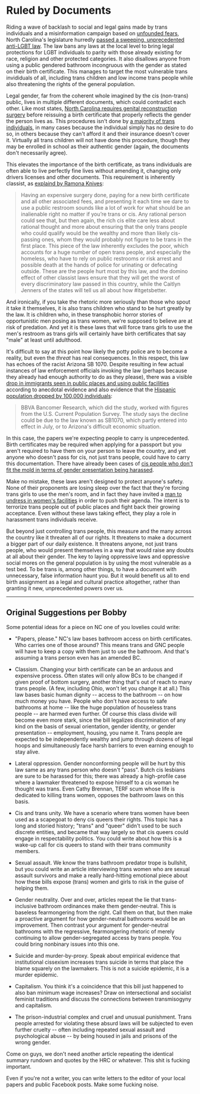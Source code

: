 # Ruled by Documents

Riding a wave of backlash to social and legal gains made by trans individuals and a misinformation campaign based on [unfounded fears](http://mediamatters.org/blog/2014/03/20/debunking-the-big-myth-about-transgender-inclus/198530), North Carolina's legislature hurredly [passed a sweeping, unprecedented anti-LGBT law](www.vox.com/2016/2/23/11100552/charlotte-north-carolina-lgbtq-pat-mccrory). The law bans any laws at the local level to bring legal protections for LGBT individuals to parity with those already existing for race, religion and other protected categories. It also disallows anyone from using a public gendered bathroom incongruous with the gender as stated on their birth certificate. This manages to target the most vulnerable trans invididuals of all, including trans children and low income trans people while also threatening the rights of the general population.

Legal gender, far from the coherent whole imagined by the cis (non-trans) public, lives in multiple different documents, which could contradict each other. Like most states, [North Carolina requires genital reconstruction surgery](http://www.lambdalegal.org/know-your-rights/transgender/changing-birth-certificate-sex-designations) before reissuing a birth certificate that properly reflects the gender the person lives as. This procedures isn't done by [a majority of trans individuals](http://www.advocate.com/politics/transgender/2014/03/13/watch-debunking-surgery-top-priority-trans-people-myth), in many cases because the individual simply has no desire to do so, in others because they can't afford it and their insurance doesn't cover it. Virtually all trans children will not have done this procedure, though they may be enrolled in school as their authentic gender (again, the documents don't necessarily agree).

This elevates the importance of the birth certificate, as trans individuals are often able to live perfectly fine lives without amending it, changing only drivers licenses and other documents. This requirement is inherently classist, as [explaind by Ramona Knives](http://empireofloathing.com/index.php/2016/03/25/guest-post-papers-please/):

> Having an expensive surgery done, paying for a new birth certificate and all other associated fees, and presenting it each time we dare to use a public restroom sounds like a lot of work for what should be an inalienable right no matter if you’re trans or cis. Any rational person could see that, but then again, the rich cis elite care less about rational thought and more about ensuring that the only trans people who could qualify would be the wealthy and more than likely cis-passing ones, whom they would probably not figure to be trans in the first place. This piece of the law inherently excludes the poor, which accounts for a huge number of open trans people, and especially the homeless, who have to rely on public restrooms or risk arrest and possible death at the hands of police for urinating or defecating outside. These are the people hurt most by this law, and the domino effect of other classist laws ensure that they will get the worst of every discriminatory law passed in this country, while the Caitlyn Jenners of the states will tell us all about how #itgetsbetter.

And ironically, if you take the rhetoric more seriously than those who spout it take it themselves, it is also trans children who stand to be hurt greatly by the law. It is children who, in these transphobic horror stories of opportunistic men posing as trans women, we're supposed to believe are at risk of predation. And yet it is these laws that will force trans girls to use the men's restroom as trans girls will certainly have birth certificates that say "male" at least until adulthood.

It's difficult to say at this point how likely the potty police are to become a reality, but even the _threat_ has real consequences. In this respect, this law has echoes of the racist Arizona SB 1070. Despite resulting in few actual instances of law enforcement officials invoking the law (perhaps because they already had enough authority to do as they please), there was a visible [drop in immigrants seen in public places and using public facilities](http://www.marketplace.org/2010/06/14/economy/hispanics-leave-az-over-immigrant-law) according to anecdotal evidence and also evidence that the [Hispanic population dropped by 100,000 individuals](http://www.nbcnews.com/id/40141843/ns/us_news-immigration_a_nation_divided/):

> BBVA Bancomer Research, which did the study, worked with figures from the U.S. Current Population Survey. The study says the decline could be due to the law known as SB1070, which partly entered into effect in July, or to Arizona's difficult economic situation.

In this case, the papers we're expecting people to carry is unprecedented. Birth certificates may be required when applying for a passport but you aren't required to have them on your person to leave the country, and yet anyone who doesn't pass for cis, not just trans people, could have to carry this documentation. There have already been cases of [cis people who don't fit the mold in terms of gender presentation being harassed](http://lexiecannes.com/2015/06/15/cis-woman-accused-of-being-a-boy-was-manhandled-and-kicked-out-of-a-womens-bathroom-sues/).

Make no mistake, these laws aren't designed to protect anyone's safety. None of their proponents are losing sleep over the fact that they're forcing trans girls to use the men's room, and in fact they have invited a [man to undress in women's facilities](http://www.krem.com/news/local/northwest/man-in-womens-locker-room-cites-gender-rule/45412534) in order to push their agenda. The intent is to terrorize trans people out of public places and fight back their growing acceptance. Even without these laws taking effect, they play a role in harassment trans individuals receive.

But beyond just controlling trans people, this measure and the many across the country like it threaten all of our rights. It threatens to make a document a bigger part of our daily existence. It threatens anyone, not just trans people, who would present themselves in a way that would raise any doubts at all about their gender. The key to laying oppressive laws and oppressive social mores on the general population is by using the most vulnerable as a test bed. To be trans is, among other things, to have a document with unnecessary, false information haunt you. But it would benefit us all to end birth assignment as a legal and cultural practice altogether, rather than granting it new, unprecedented powers over us.

* * *

## Original Suggestions per Bobby

Some potential ideas for a piece on NC one of you lovelies could write:

* "Papers, please." NC's law bases bathroom access on birth certificates. Who carries one of those around? This means trans and GNC people will have to keep a copy with them just to use the bathroom. And that's assuming a trans person even has an amended BC.

* Classism. Changing your birth certificate can be an arduous and expensive process. Often states will only allow BCs to be changed if given proof of bottom surgery, another thing that's out of reach to many trans people. (A few, including Ohio, won't let you change it at all.) This law bases basic human dignity -- access to the bathroom -- on how much money you have. People who don't have access to safe bathrooms at home -- like the huge population of houseless trans people -- are harmed even further. Of course this class divide will become even more stark, since the bill legalizes discrimination of any kind on the basis of sexual orientation, gender identity, or gender presentation -- employment, housing, you name it. Trans people are expected to be independently wealthy and jump through dozens of legal hoops and simultaneously face harsh barriers to even earning enough to stay alive.

* Lateral oppression. Gender nonconforming people will be hurt by this law same as any trans person who doesn't "pass". Butch cis lesbians are sure to be harassed for this; there was already a high-profile case where a lawmaker threatened to expose himself to a cis woman he thought was trans. Even Cathy Brennan, TERF scum whose life is dedicated to killing trans women, opposes the bathroom laws on this basis.

* Cis and trans unity. We have a scenario where trans women have been used as a scapegoat to deny cis queers their rights. This topic has a long and storied history; "trans" and "queer" didn't used to be such discrete entities, and became that way largely so that cis queers could engage in respectability politics. You could write about how this is a wake-up call for cis queers to stand with their trans community members.

* Sexual assault. We know the trans bathroom predator trope is bullshit, but you could write an article interviewing trans women who are sexual assault survivors and make a really hard-hitting emotional piece about how these bills expose (trans) women and girls to risk in the guise of helping them.

* Gender neutrality. Over and over, articles repeat the lie that trans-inclusive bathroom ordinances make them gender-neutral. This is baseless fearmongering from the right. Call them on that, but then make a proactive argument for how gender-neutral bathrooms would be an improvement. Then contrast your argument for gender-neutral bathrooms with the regressive, fearmongering rhetoric of merely continuing to allow gender-segregated access by trans people. You could bring nonbinary issues into this one.

* Suicide and murder-by-proxy. Speak about empirical evidence that institutional cissexism increases trans suicide in terms that place the blame squarely on the lawmakers. This is not a suicide epidemic, it is a murder epidemic.

* Capitalism. You think it's a coincidence that this bill just happened to also ban minimum wage increases? Draw on intersectional and socialist feminist traditions and discuss the connections between transmisogyny and capitalism.

* The prison-industrial complex and cruel and unusual punishment. Trans people arrested for violating these absurd laws will be subjected to even further cruelty -- often including repeated sexual assault and psychological abuse -- by being housed in jails and prisons of the wrong gender.

Come on guys, we don't need another article repeating the identical summary rundown and quotes by the HRC or whatever. This shit is fucking important.

Even if you're not a writer, you can write letters to the editor of your local papers and public Facebook posts. Make some fucking noise.